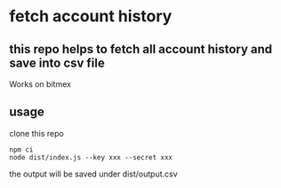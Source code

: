 # fetch account history
## this repo helps to fetch all account history and save into csv file
Works on bitmex

## usage
clone this repo
```
npm ci
node dist/index.js --key xxx --secret xxx
```
the output will be saved under dist/output.csv


